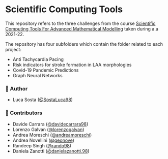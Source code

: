 # Scientific Computing Tools

This repository refers to the three challenges from the course [Scientific Computing Tools For Advanced Mathematical Modelling](https://www4.ceda.polimi.it/manifesti/manifesti/controller/ManifestoPublic.do?EVN_DETTAGLIO_RIGA_MANIFESTO=evento&aa=2021&k_cf=225&k_corso_la=487&k_indir=MST&codDescr=056936&lang=IT&semestre=2&idGruppo=4338&idRiga=274743) taken during a.a 2021-22.

The repository has four subfolders which contain the folder related to each project: 
- Anti Tachycardia Pacing
- Risk indicators for stroke formation in LAA morphologies
- Covid-19 Pandemic Predictions
- Graph Neural Networks

### :speech_balloon: Author
- Luca Sosta ([@SostaLuca98](https://github.com/SostaLuca98))

### :speech_balloon: Contributors
- Davide Carrara ([@davidecarrara98](https://gitlab.com/davidecarrara98))
- Lorenzo Galvan ([@lorenzogalvan](https://gitlab.com/lorenzogalvan))
- Andrea Moreschi ([@andreamoreschi](https://gitlab.com/andreamoreschi))
- Andrea Novellini ([@geonove](https://gitlab.com/geonove))
- Randeep Singh ([@rando98](https://gitlab.com/rando98))
- Daniela Zanotti ([@danielazanotti.98](https://gitlab.com/danielazanotti.98))
